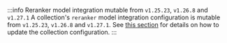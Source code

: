 :::info Reranker model integration mutable from `v1.25.23`, `v1.26.8` and `v1.27.1`
A collection's `reranker` model integration configuration is mutable from `v1.25.23`, `v1.26.8` and `v1.27.1`. See [this section](/docs/weaviate/manage-collections/generative-reranker-models#update-the-reranker-model-integration) for details on how to update the collection configuration.
:::
